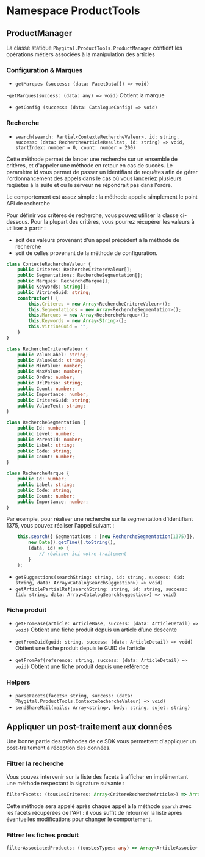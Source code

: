# Namespace ProductTools

## ProductManager

La classe statique `Phygital.ProductTools.ProductManager` contient les opérations métiers associées à la manipulation des articles

### Configuration & Marques

- `getMarques (success: (data: FacetData[]) => void)`

-`getMarques(success: (data: any) => void)`
Obtient la marque 

- `getConfig (success: (data: CatalogueConfig) => void)`

### Recherche

- `search(search: Partial<ContexteRechercheValeur>, id: string, success: (data: RechercheArticleResultat, id: string) => void, startIndex: number = 0, count: number = 200)`

Cette méthode permet de lancer une recherche sur un ensemble de critères, et d'appeler une méthode en retour en cas de succès. Le paramètre id vous permet de passer un identifiant de requêtes afin de gérer l'ordonnancement des appels dans le cas où vous lanceriez plusieurs reqûetes à la suite et où le serveur ne répondrait pas dans l'ordre.

Le comportement est assez simple : la méthode appelle simplement le point API de recherche 

Pour définir vos critères de recherche, vous pouvez utiliser la classe ci-dessous. Pour la plupart des critères, vous pourrez récupérer les valeurs à utiliser à partir :

- soit des valeurs provenant d'un appel précédent à la méthode de recherche
- soit de celles provenant de la méthode de configuration.

```typescript
class ContexteRechercheValeur {
    public Criteres: RechercheCritereValeur[];
    public Segmentations: RechercheSegmentation[];
    public Marques: RechercheMarque[];
    public Keywords: String[];
    public VitrineGuid: string;
    constructor() {
        this.Criteres = new Array<RechercheCritereValeur>();
        this.Segmentations = new Array<RechercheSegmentation>();
        this.Marques = new Array<RechercheMarque>();
        this.Keywords = new Array<String>();
        this.VitrineGuid = "";
    }
}

class RechercheCritereValeur {
    public ValueLabel: string;
    public ValueGuid: string;
    public MinValue: number;
    public MaxValue: number;
    public Ordre: number;
    public UrlPerso: string;
    public Count: number;
    public Importance: number;
    public CritereGuid: string;
    public ValueText: string;
}

class RechercheSegmentation {
    public Id: number;
    public Level: number;
    public ParentId: number;
    public Label: string;
    public Code: string;
    public Count: number;
}

class RechercheMarque {
    public Id: number;
    public Label: string;
    public Code: string;
    public Count: number;
    public Importance: number;
}
```

Par exemple, pour réaliser une recherche sur la segmentation d'identifiant 1375, vous pouvez réaliser l'appel suivant :

```typescript
    this.search({ Segmentations : [new RechercheSegmentation(1375)]},
        new Date().getTime().toString(),
        (data, id) => {
            // réaliser ici votre traitement
        }
    );
```

- `getSuggestions(searchString: string, id: string, success: (id: string, data: Array<CatalogSearchSuggestion>) => void)`
- `getArticlePartialRef(searchString: string, id: string, success: (id: string, data: Array<CatalogSearchSuggestion>) => void)`

### Fiche produit

- `getFromBase(article: ArticleBase, success: (data: ArticleDetail) => void)`
Obtient une fiche produit depuis un article d’une descente 

- `getFromGuid(guid: string, success: (data: ArticleDetail) => void)`
Obtient une fiche produit depuis le GUID de l’article 

- `getFromRef(reference: string, success: (data: ArticleDetail) => void)`
Obtient une fiche produit depuis une référence

### Helpers

- `parseFacets(facets: string, success: (data: Phygital.ProductTools.ContexteRechercheValeur) => void)`
- `sendShareMail(mails: Array<string>, body: string, sujet: string)`
 
 

## Appliquer un post-traitement aux données

Une bonne partie des méthodes de ce SDK vous permettent d'appliquer un post-traitement à réception des données.

### Filtrer la recherche

Vous pouvez intervenir sur la liste des facets à afficher en implémentant une méthode respectant la signature suivante :

```typescript
filterFacets: (tousLesCriteres: Array<CritereRechercheArticle>) => Array<CritereRechercheArticle>
```

Cette méthode sera appelé après chaque appel à la méthode `search` avec les facets récupérées de l'API : il vous suffit de retourner la liste après éventuelles modifications pour changer le comportement.

### Filtrer les fiches produit

```typescript
filterAssociatedProducts: (tousLesTypes: any) => Array<ArticleAssocie>;
```

